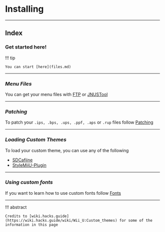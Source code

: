 # Installing

--------------

## Index

### **Get started here!**

!!! tip

    You can start [here](files.md)

--------------

### ***Menu Files***

You can get your menu files with [FTP](files.md#ftp) or [JNUSTool](files.md#jnustool)

--------------

### ***Patching***

To patch your `.ips, .bps, .ups, .ppf, .aps` or `.rup` files follow [Patching](patching.md)

--------------

### ***Loading Custom Themes***

To load your custom theme, you can use any of the following

- [SDCafiine](loading.md#sdcafiine)
- [StyleMiiU-Plugin](loading.md#stylemiiu-plugin)

--------------

### ***Using custom fonts***

If you want to learn how to use custom fonts follow [Fonts](fonts.md)

--------------

!!! abstract

    Credits to [wiki.hacks.guide](https://wiki.hacks.guide/wiki/Wii_U:Custom_themes) for some of the information in this page